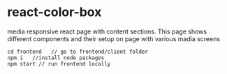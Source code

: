 # react-color-box
media responsive react page with content sections. This page shows different components and their setup on page with various madia screens

```
cd frontend   // go to frontend/client folder
npm i   //install node packages
npm start // run frontend locally
```
